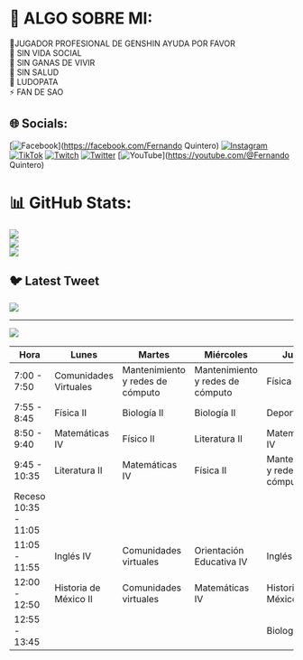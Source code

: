 # 💫 ALGO SOBRE MI:
🔭JUGADOR PROFESIONAL DE GENSHIN AYUDA POR FAVOR <br>👯 SIN VIDA SOCIAL <br>🤝 SIN GANAS DE VIVIR <br>🌱 SIN SALUD <br>💬 LUDOPATA <br>⚡ FAN DE SAO


## 🌐 Socials:
[![Facebook](https://img.shields.io/badge/Facebook-%231877F2.svg?logo=Facebook&logoColor=white)](https://facebook.com/Fernando Quintero) [![Instagram](https://img.shields.io/badge/Instagram-%23E4405F.svg?logo=Instagram&logoColor=white)](https://instagram.com/fernando_qr_06) [![TikTok](https://img.shields.io/badge/TikTok-%23000000.svg?logo=TikTok&logoColor=white)](https://tiktok.com/@@fer061416) [![Twitch](https://img.shields.io/badge/Twitch-%239146FF.svg?logo=Twitch&logoColor=white)](https://twitch.tv/FER061416) [![Twitter](https://img.shields.io/badge/Twitter-%231DA1F2.svg?logo=Twitter&logoColor=white)](https://twitter.com/@fer061416) [![YouTube](https://img.shields.io/badge/YouTube-%23FF0000.svg?logo=YouTube&logoColor=white)](https://youtube.com/@Fernando Quintero) 
# 📊 GitHub Stats:
![](https://github-readme-stats.vercel.app/api?username=FernandoQR06&theme=dark&hide_border=false&include_all_commits=false&count_private=false)<br/>
![](https://github-readme-streak-stats.herokuapp.com/?user=FernandoQR06&theme=dark&hide_border=false)<br/>
![](https://github-readme-stats.vercel.app/api/top-langs/?username=FernandoQR06&theme=dark&hide_border=false&include_all_commits=false&count_private=false&layout=compact)

## 🐦 Latest Tweet
[![](https://gtce.itsvg.in/api?username=@fer061416)](https://github.com/VishwaGauravIn/github-twitter-card-embed)

---
[![](https://visitcount.itsvg.in/api?id=FernandoQR06&icon=0&color=0)](https://visitcount.itsvg.in)

<!-- Proudly created with GPRM ( https://gprm.itsvg.in ) -->

| Hora                 | Lunes                 | Martes                           | Miércoles                         | Jueves                           | Viernes                          |
|----------------------|-----------------------|----------------------------------|-----------------------------------|----------------------------------|----------------------------------|
| 7:00 - 7:50          | Comunidades Virtuales | Mantenimiento y redes de cómputo | Mantenimiento y redes de cómputo  | Física II                        | Mantenimiento y redes de cómputo |
| 7:55 - 8:45          | Física II             | Biología II                      | Biología II                       | Deportes IV                      | Biología II                      |
| 8:50 - 9:40          | Matemáticas IV        | Físico II                        | Literatura II                     | Matemáticas IV                   | Matemáticas IV                   |
| 9:45 - 10:35         | Literatura II         | Matemáticas IV                   | Física II                         | Mantenimiento y redes de cómputo | Física II                        |
| Receso 10:35 - 11:05 |                       |                                  |                                   |                                  |                                  |
| 11:05 - 11:55        | Inglés IV             | Comunidades virtuales            | Orientación Educativa IV          | Inglés IV                        | Historia de México II            |
| 12:00 - 12:50        | Historia de México II | Comunidades virtuales            | Matemáticas IV                    | Historia de México II            | Literatura II                    |
| 12:55 - 13:45        |                       |                                  |                                   | Biología II                      | Inglés IV 
